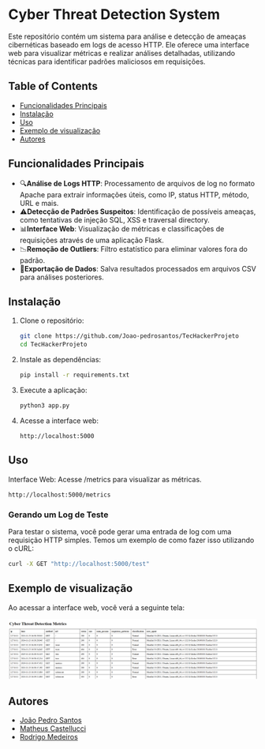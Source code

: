 # Cyber Threat Detection System

Este repositório contém um sistema para análise e detecção de ameaças cibernéticas baseado em logs de acesso HTTP. Ele oferece uma interface web para visualizar métricas e realizar análises detalhadas, utilizando técnicas para identificar padrões maliciosos em requisições.

## Table of Contents

- [Funcionalidades Principais](#funcionalidades-principais)
- [Instalação](#instalação)
- [Uso](#uso)
- [Exemplo de visualização](#exemplo-de-visualização)
- [Autores](#autores)

## Funcionalidades Principais

* 🔍**Análise de Logs HTTP**: Processamento de arquivos de log no formato Apache para extrair informações úteis, como IP, status HTTP, método, URL e mais.
* ⚠️**Detecção de Padrões Suspeitos**: Identificação de possíveis ameaças, como tentativas de injeção SQL, XSS e traversal directory.
* 📊**Interface Web**: Visualização de métricas e classificações de requisições através de uma aplicação Flask.
* 📉**Remoção de Outliers**: Filtro estatístico para eliminar valores fora do padrão.
* 📂**Exportação de Dados**: Salva resultados processados em arquivos CSV para análises posteriores.

## Instalação

1. Clone o repositório:

    ```bash
    git clone https://github.com/Joao-pedrosantos/TecHackerProjeto
    cd TecHackerProjeto
    ```

2. Instale as dependências:

    ```bash
    pip install -r requirements.txt
    ```

3. Execute a aplicação:

    ```bash
    python3 app.py
    ```

4. Acesse a interface web:
    
    ``` 
    http://localhost:5000
    ```

## Uso

Interface Web: Acesse /metrics para visualizar as métricas.
```
http://localhost:5000/metrics
```

### Gerando um Log de Teste

Para testar o sistema, você pode gerar uma entrada de log com uma requisição HTTP simples. Temos um exemplo de como fazer isso utilizando o cURL:

```bash
curl -X GET "http://localhost:5000/test"
```

## Exemplo de visualização

Ao acessar a interface web, você verá a seguinte tela:

![InterfaceWeb](imgs/web_logs.png)


## Autores

- [João Pedro Santos](https://github.com/Joao-pedrosantos)
- [Matheus Castellucci](https://github.com/MatheusCastellucci) 
- [Rodrigo Medeiros](https://github.com/rodme02)
